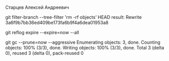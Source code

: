 Старцев Алексей Андреевич

git filter-branch --tree-filter 'rm -rf objects’ HEAD
result: Rewrite 3a6f9b7bb36ed409be173fa6b9f4a6dea01953a8

git reflog expire --expire=now --all

git gc --prune=now --aggressive
Enumerating objects: 3, done.
Counting objects: 100% (3/3), done.
Writing objects: 100% (3/3), done.
Total 3 (delta 0), reused 3 (delta 0), pack-reused 0